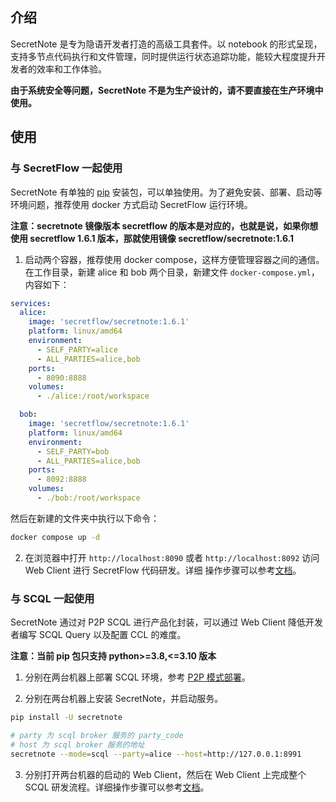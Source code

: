 ## 介绍

SecretNote 是专为隐语开发者打造的高级工具套件。以 notebook 的形式呈现，支持多节点代码执行和文件管理，同时提供运行状态追踪功能，能较大程度提升开发者的效率和工作体验。

**由于系统安全等问题，SecretNote 不是为生产设计的，请不要直接在生产环境中使用。**

## 使用

### 与 SecretFlow 一起使用

SecretNote 有单独的 [pip](https://pypi.org/project/secretnote/) 安装包，可以单独使用。为了避免安装、部署、启动等环境问题，推荐使用 docker 方式启动 SecretFlow 运行环境。

**注意：secretnote 镜像版本 secretflow 的版本是对应的，也就是说，如果你想使用 secretflow 1.6.1 版本，那就使用镜像 secretflow/secretnote:1.6.1**

1. 启动两个容器，推荐使用 docker compose，这样方便管理容器之间的通信。在工作目录，新建 alice 和 bob 两个目录，新建文件 `docker-compose.yml`，内容如下：

```yml
services:
  alice:
    image: 'secretflow/secretnote:1.6.1'
    platform: linux/amd64
    environment:
      - SELF_PARTY=alice
      - ALL_PARTIES=alice,bob
    ports:
      - 8090:8888
    volumes:
      - ./alice:/root/workspace

  bob:
    image: 'secretflow/secretnote:1.6.1'
    platform: linux/amd64
    environment:
      - SELF_PARTY=bob
      - ALL_PARTIES=alice,bob
    ports:
      - 8092:8888
    volumes:
      - ./bob:/root/workspace
```

然后在新建的文件夹中执行以下命令：

```bash
docker compose up -d
```

2. 在浏览器中打开 `http://localhost:8090` 或者 `http://localhost:8092` 访问 Web Client 进行 SecretFlow 代码研发。详细 操作步骤可以参考[文档](./docs/guide/secretnote-sf.md)。

### 与 SCQL 一起使用

SecretNote 通过对 P2P SCQL 进行产品化封装，可以通过 Web Client 降低开发者编写 SCQL Query 以及配置 CCL 的难度。

**注意：当前 pip 包只支持 python>=3.8,<=3.10 版本**

1. 分别在两台机器上部署 SCQL 环境，参考 [P2P 模式部署](https://www.secretflow.org.cn/docs/scql/0.5.0b2/zh-Hans/topics/deployment/how-to-deploy-p2p-cluster)。

2. 分别在两台机器上安装 SecretNote，并启动服务。

```bash
pip install -U secretnote

# party 为 scql broker 服务的 party_code
# host 为 scql broker 服务的地址
secretnote --mode=scql --party=alice --host=http://127.0.0.1:8991
```

3. 分别打开两台机器的启动的 Web Client，然后在 Web Client 上完成整个 SCQL 研发流程。详细操作步骤可以参考[文档](./docs/guide/secretnote-scql.md)。
